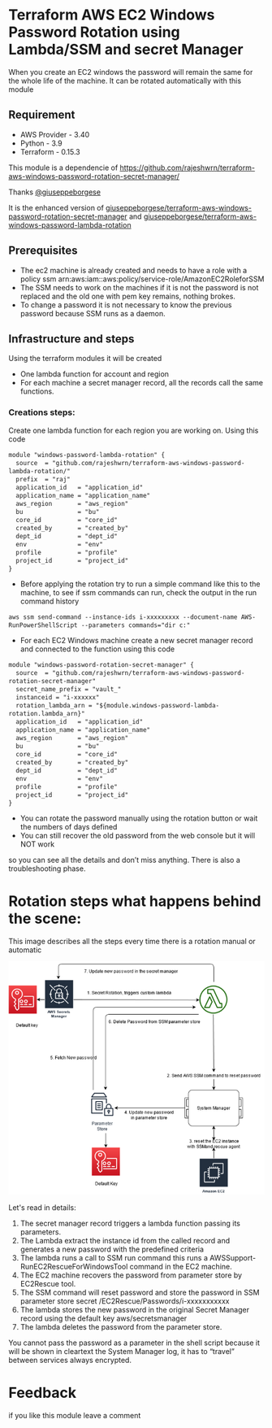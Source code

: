 # Terraform AWS EC2 Windows Password Rotation using Lambda/SSM and secret Manager
When you create an EC2 windows the password will remain the same for the whole life of the machine. It can be rotated automatically with this module

## Requirement
* AWS Provider - 3.40
* Python - 3.9
* Terraform - 0.15.3

This module is a dependencie of https://github.com/rajeshwrn/terraform-aws-windows-password-rotation-secret-manager/

Thanks  <a href="https://github.com/giuseppeborgese">@giuseppeborgese</a>

It is the enhanced version of <a href="https://github.com/giuseppeborgese/terraform-aws-windows-password-rotation-secret-manager">giuseppeborgese/terraform-aws-windows-password-rotation-secret-manager</a> and <a href="https://github.com/giuseppeborgese/terraform-aws-windows-password-lambda-rotation">giuseppeborgese/terraform-aws-windows-password-lambda-rotation</a>

## Prerequisites

* The ec2 machine is already created and needs to have a role with a policy ssm arn:aws:iam::aws:policy/service-role/AmazonEC2RoleforSSM
* The SSM needs to work on the machines if it is not the password is not replaced and the old one with pem key remains, nothing brokes.
* To change a password it is not necessary to know the previous password because SSM runs as a daemon.

## Infrastructure and steps
Using the terraform modules it will be created

* One lambda function for account and region
* For each machine a secret manager record, all the records call the same functions.

### Creations steps:
Create one lambda function for each region you are working on. Using this code

``` hcl
module "windows-password-lambda-rotation" {
  source  = "github.com/rajeshwrn/terraform-aws-windows-password-lambda-rotation/"
  prefix  = "raj"
  application_id   = "application_id"
  application_name = "application_name"
  aws_region       = "aws_region"
  bu               = "bu"
  core_id          = "core_id"
  created_by       = "created_by"
  dept_id          = "dept_id"
  env              = "env"
  profile          = "profile"
  project_id       = "project_id"
}
```
* Before applying the rotation try to run a simple command like this to the machine, to see if ssm commands can run, check the output in the run command history

``` hcl
aws ssm send-command --instance-ids i-xxxxxxxxx --document-name AWS-RunPowerShellScript --parameters commands="dir c:"
``` 

* For each EC2 Windows machine create a new secret manager record and connected to the function using this code

``` hcl
module "windows-password-rotation-secret-manager" {
  source  = "github.com/rajeshwrn/terraform-aws-windows-password-rotation-secret-manager"
  secret_name_prefix = "vault_"
  instanceid = "i-xxxxxx"
  rotation_lambda_arn = "${module.windows-password-lambda-rotation.lambda_arn}"
  application_id   = "application_id"
  application_name = "application_name"
  aws_region       = "aws_region"
  bu               = "bu"
  core_id          = "core_id"
  created_by       = "created_by"
  dept_id          = "dept_id"
  env              = "env"
  profile          = "profile"
  project_id       = "project_id"
}
``` 
* You can rotate the password manually using the rotation button or wait the numbers of days defined
* You can still recover the old password from the web console but it will NOT work


so you can see all the details and don’t miss anything. There is also a troubleshooting phase.

# Rotation steps what happens behind the scene:
This image describes all the steps every time there is a rotation manual or automatic

![solution](https://raw.githubusercontent.com/rajeshwrn/terraform-aws-windows-password-lambda-rotation/main/solution.png)

Let's read in details:

1. The secret manager record triggers a lambda function passing its parameters.
2. The Lambda extract the instance id from the called record and generates a new password with the predefined criteria
3. The lambda runs a call to SSM run command this runs a AWSSupport-RunEC2RescueForWindowsTool command in the EC2 machine.
4. The EC2 machine recovers the password from parameter store by EC2Rescue tool.
5. The SSM command will reset password and store the password in SSM parameter store secret /EC2Rescue/Passwords/i-xxxxxxxxxxx
6. The lambda stores the new password in the original Secret Manager record using the default key aws/secretsmanager
7. The lambda deletes the password from the parameter store.

You cannot pass the password as a parameter in the shell script because it will be shown in cleartext the System Manager log, it has to “travel” between services always encrypted.

# Feedback
if you like this module leave a comment

